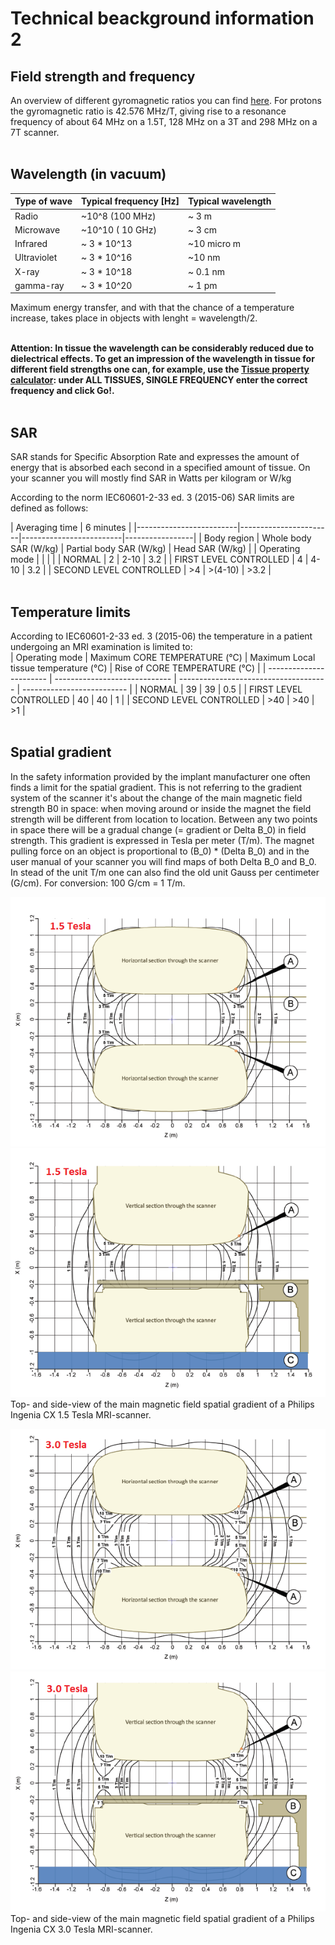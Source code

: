 
# Technical beackground information  2

## Field strength and frequency

An overview of different gyromagnetic ratios you can find [here](https://en.wikipedia.org/wiki/Gyromagnetic_ratio).
For protons the gyromagnetic ratio is 42.576 MHz/T, giving rise to a resonance frequency of about 64 MHz on a 1.5T, 
128 MHz on a 3T and 298 MHz on a 7T scanner.
<br>
<br>

## Wavelength (in vacuum)

| Type of wave     | Typical frequency [Hz]  | Typical wavelength |
|------------------|-------------------------|--------------------|
| Radio            | ~10^8  (100 MHz)        | ~ 3 m              |
| Microwave        | ~10^10 ( 10 GHz)        | ~ 3 cm             |
| Infrared         | ~ 3 * 10^13             | ~10 micro m        |
| Ultraviolet      | ~ 3 * 10^16             | ~10 nm             |
| X-ray            | ~ 3 * 10^18             | ~ 0.1 nm           |
| gamma-ray        | ~ 3 * 10^20             | ~ 1 pm             |

Maximum energy transfer, and with that the chance of a temperature increase, takes place
in objects with lenght = wavelength/2.
<br>
<br>

**Attention: In tissue the wavelength can be considerably reduced due to dielectrical effects.
To get an impression of the wavelength in tissue for different field strengths one can, 
for example, use the [Tissue property calculator](http://niremf.ifac.cnr.it/tissprop/htmlclie/htmlclie.php): under ALL TISSUES, SINGLE FREQUENCY enter the correct frequency and click Go!.**
<br>
<br>

## SAR

SAR stands for Specific Absorption Rate and expresses the amount of energy that is absorbed 
each second in a specified amount of tissue. On your scanner you will mostly find SAR in Watts per kilogram or W/kg

According to the norm IEC60601-2-33 ed. 3 (2015-06) SAR limits are defined as follows:

| Averaging time          | 6 minutes                                                         |
|-------------------------|-----------------------|-------------------------|-----------------|
|             Body region | Whole body SAR (W/kg) | Partial body SAR (W/kg) | Head SAR (W/kg) |
| Operating mode          |                       |                         |                 |
| NORMAL                  |  2                    |   2-10                  |  3.2            |
| FIRST LEVEL CONTROLLED  |  4                    |   4-10                  |  3.2            |
| SECOND LEVEL CONTROLLED | >4                    | >(4-10)                 | >3.2            |
<br>
<br>

## Temperature limits

According to IEC60601-2-33 ed. 3 (2015-06) the temperature in a patient undergoing an MRI examination is limited to:
<br>
| Operating mode          | Maximum CORE TEMPERATURE (°C) | Maximum Local tissue temperature (°C) | Rise of CORE TEMPERATURE (°C) |
| ----------------------- | ----------------------------- | ------------------------------------- | --------------------------    |
| NORMAL                  |  39                           |  39                                   |  0.5                          |
| FIRST LEVEL CONTROLLED  |  40                           |  40                                   |  1                            |
| SECOND LEVEL CONTROLLED | >40                           | >40                                   | >1                            |
<br>
<br>

## Spatial gradient

In the safety information provided by the implant manufacturer one often finds a limit for the spatial gradient.
This is not referring to the gradient system of the scanner it's about the change of the main magnetic field strength B0 in space:
when moving around or inside the magnet the field strength will be different from location to location. 
Between any two points in space there will be a gradual change (= gradient or Delta B_0) in field strength. 
This gradient is expressed in Tesla per meter (T/m). The magnet pulling force on an object is proportional to
 (B_0) * (Delta B_0) and in the user manual of your scanner you will find maps of both Delta B_0 and B_0.
In stead of the unit T/m one can also find the old unit Gauss per centimeter (G/cm). For conversion: 100 G/cm = 1 T/m.


![Horizontaal aanzicht](extra_materiaal/1_5_Ing_SpatGradHorz.png) 
![Verticaal aanzicht](extra_materiaal/1_5_Ing_SpatGradVert.png)  
Top- and side-view of the main magnetic field spatial gradient of a Philips Ingenia CX 1.5 Tesla MRI-scanner.


![Horizontaal aanzicht](extra_materiaal/3_0_Ing_SpatGradHorz.png) 
![Verticaal aanzicht](extra_materiaal/3_0_Ing_SpatGradVert.png)  
Top- and side-view of the main magnetic field spatial gradient of a Philips Ingenia CX 3.0 Tesla MRI-scanner.



